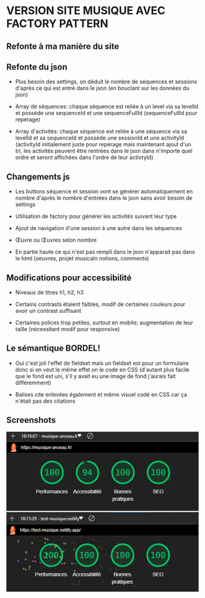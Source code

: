 # VERSION SITE MUSIQUE AVEC FACTORY PATTERN

## Refonte à ma manière du site

## Refonte du json

- Plus besoin des settings, on déduit le nombre de séquences et sessions d'après ce qui est entré dans le json (en bouclant sur les données du json)

- Array de séquences: chaque séquence est reliée à un level via sa levelId et possède une sequenceId et une sequenceFullId (sequenceFullId pour repérage)

- Array d'activités: chaque séquence est reliée à une séquence via sa levelId et sa sequenceId et possède une sessionId et une activityId (activityId initialement juste pour repérage mais maintenant ajout d'un tri, les activités peuvent être rentrées dans le json dans n'importe quel ordre et seront affichées dans l'ordre de leur activtyId)

## Changements js

- Les buttons séquence et session vont se générer automatiquement en nombre d'après le nombre d'entrées dans le json sans avoir besoin de settings

- Utilisation de factory pour générer les activités suivant leur type

- Ajout de navigation d'une session à une autre dans les séquences

- Œuvre ou Œuvres selon nombre

- En partie haute ce qui n'est pas rempli dans le json n'apparait pas dans le html (oeuvres, projet musicaln notions, comments)

## Modifications pour accessibilité

- Niveaux de titres h1, h2, h3

- Certains contrasts étaient faibles, modif de certaines couleurs pour avoir un contrast suffisant

- Certaines polices trop petites, surtout en mobile; augmentation de leur taille (nécessitant modif pour responsive)

## Le sémantique BORDEL!

- Oui c'est joli l'effet de fieldset mais un fieldset est pour un formulaire donc si on veut le même effet on le code en CSS (d'autant plus facile que le fond est uni, s'il y avait eu une image de fond j'aurais fait différemment)

- Balises cite enlevées également et même visuel codé en CSS car ça n'était pas des citations

## Screenshots

![original](/assets/doc/original.png)
![refonte](/assets/doc/refonte.png)
